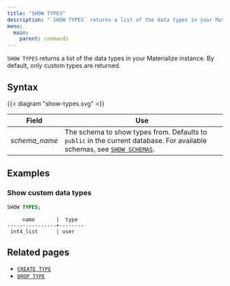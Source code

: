 ```yaml
---
title: "SHOW TYPES"
description: "`SHOW TYPES` returns a list of the data types in your Materialize instance."
menu:
  main:
    parent: commands
---
```


`SHOW TYPES` returns a list of the data types in your Materialize instance. By default, only custom types are returned.

## Syntax

{{< diagram "show-types.svg" >}}

Field | Use
------|-----
_schema&lowbar;name_ | The schema to show types from. Defaults to `public` in the current database. For available schemas, see [`SHOW SCHEMAS`](../show-schemas).


## Examples

### Show custom data types

```sql
SHOW TYPES;
```
```
     name       |  type
----------------+--------
 int4_list      | user
```

## Related pages

* [`CREATE TYPE`](../create-type)
* [`DROP TYPE`](../drop-type)
